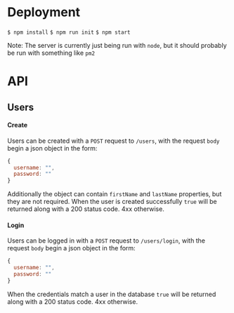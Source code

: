 # Deployment

`$ npm install`
`$ npm run init`
`$ npm start`

Note: The server is currently just being run with `node`, but it should probably be run with something
like `pm2`


# API

## Users
#### Create
Users can be created with a `POST` request to `/users`, with the request `body` begin a json object in the form:
```javascript
{
  username: "",
  password: ""
}
```
Additionally the object can contain `firstName` and `lastName` properties, but they are not required.
When the user is created successfully `true` will be returned along with a 200 status code.
4xx otherwise.
#### Login
Users can be logged in with a `POST` request to `/users/login`, with the request `body` begin a json object in the form:
```javascript
{
  username: "",
  password: ""
}
```
When the credentials match a user in the database `true` will be returned along with a 200 status code.
4xx otherwise.


